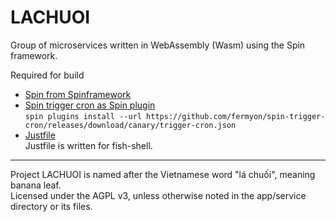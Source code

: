 # LACHUOI  
Group of microservices written in WebAssembly (Wasm) using the Spin framework.

Required for build
- [Spin from Spinframework](https://github.com/spinframework/spin)
- [Spin trigger cron as Spin plugin](https://github.com/spinframework/spin-trigger-cron)  
  `spin plugins install --url https://github.com/fermyon/spin-trigger-cron/releases/download/canary/trigger-cron.json`
- [Justfile](https://github.com/casey/just)  
  Justfile is written for fish-shell.

---
Project LACHUOI is named after the Vietnamese word "lá chuối", meaning banana leaf.  
Licensed under the AGPL v3, unless otherwise noted in the app/service directory or its files.
